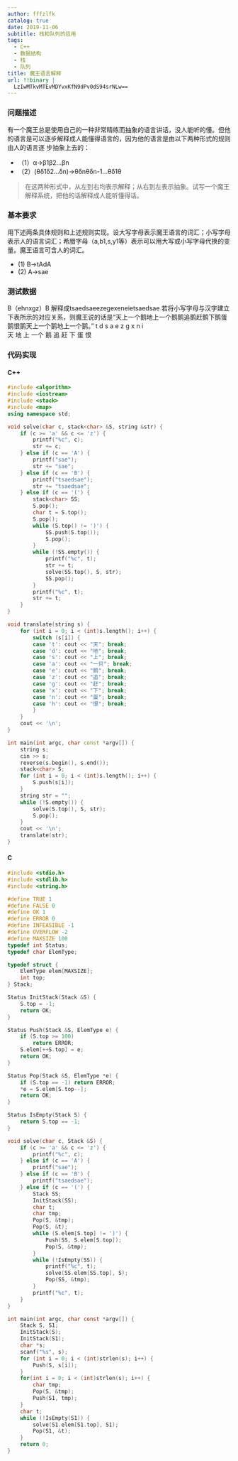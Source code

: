 ```yaml
---
author: fffzlfk
catalog: true
date: 2019-11-06
subtitle: 栈和队列的应用
tags:
  - C++
  - 数据结构
  - 栈
  - 队列
title: 魔王语言解释
url: !!binary |
  LzIwMTkvMTEvMDYvxKfN9dPv0dS94srNLw==
---
```



### 问题描述
有一个魔王总是使用自己的一种非常精练而抽象的语言讲话，没人能听的懂。但他的语言是可以逐步解释成人能懂得语言的，因为他的语言是由以下两种形式的规则由人的语言逐 步抽象上去的： 
* （1）α->β1β2...βn
* （2）(θδ1δ2...δn)->θδnθδn-1...θδ1θ
>在这两种形式中，从左到右均表示解释；从右到左表示抽象。试写一个魔王解释系统，把他的话解释成人能听懂得话。   

### 基本要求
用下述两条具体规则和上述规则实现。设大写字母表示魔王语言的词汇；小写字母表示人的语言词汇；希腊字母（a,b1,s,y1等）表示可以用大写或小写字母代换的变量。魔王语言可含人的词汇。

* (1)   B->tAdA
* (2)   A->sae   

### 测试数据
B（ehnxgz）B 解释成tsaedsaeezegexeneietsaedsae
若将小写字母与汉字建立下表所示的对应关系，则魔王说的话是“天上一个鹅地上一个鹅鹅追鹅赶鹅下鹅蛋鹅恨鹅天上一个鹅地上一个鹅。” 
t  d  s  a   e z  g  x  n i   
天 地 上 一个 鹅 追 赶 下 蛋 恨

### 代码实现

#### C++
```cpp
#include <algorithm>
#include <iostream>
#include <stack>
#include <map>
using namespace std;

void solve(char c, stack<char> &S, string &str) {
	if (c >= 'a' && c <= 'z') {
		printf("%c", c);
		str += c;
	} else if (c == 'A') {
		printf("sae");
		str += "sae";
	} else if (c == 'B') {
		printf("tsaedsae");
		str += "tsaedsae";
	} else if (c == '(') {
		stack<char> SS;
		S.pop();
		char t = S.top();
		S.pop();
		while (S.top() != ')') {
			SS.push(S.top());
			S.pop();
		}
		while (!SS.empty()) {
			printf("%c", t);
			str += t;
			solve(SS.top(), S, str);
			SS.pop();
		}
		printf("%c", t);
		str += t;
	}
}

void translate(string s) {
	for (int i = 0; i < (int)s.length(); i++) {
		switch (s[i]) {
		case 't': cout << "天"; break;
		case 'd': cout << "地"; break;
		case 's': cout << "上"; break;
		case 'a': cout << "一只"; break;
		case 'e': cout << "鹅"; break;
		case 'z': cout << "追"; break;
		case 'g': cout << "赶"; break;
		case 'x': cout << "下"; break;
		case 'n': cout << "蛋"; break;
		case 'h': cout << "恨"; break;
		}
	}
	cout << '\n';
}

int main(int argc, char const *argv[]) {
	string s;
	cin >> s;
	reverse(s.begin(), s.end());
	stack<char> S;
	for (int i = 0; i < (int)s.length(); i++) {
		S.push(s[i]);
	}
	string str = "";
	while (!S.empty()) {
		solve(S.top(), S, str);
		S.pop();
	}
	cout << '\n';
	translate(str);
}
```
#### C

```c
#include <stdio.h>
#include <stdlib.h>
#include <string.h>

#define TRUE 1
#define FALSE 0
#define OK 1
#define ERROR 0
#define INFEASIBLE -1
#define OVERFLOW -2
#define MAXSIZE 100
typedef int Status;
typedef char ElemType;

typedef struct {
	ElemType elem[MAXSIZE];
	int top;
} Stack;

Status InitStack(Stack &S) {
	S.top = -1;
	return OK;
}

Status Push(Stack &S, ElemType e) {
	if (S.top >= 100)
		return ERROR;
	S.elem[++S.top] = e;
	return OK;
}

Status Pop(Stack &S, ElemType *e) {
	if (S.top == -1) return ERROR;
	*e = S.elem[S.top--];
	return OK;
}

Status IsEmpty(Stack S) {
	return S.top == -1;
}

void solve(char c, Stack &S) {
	if (c >= 'a' && c <= 'z') {
		printf("%c", c);
	} else if (c == 'A') {
		printf("sae");
	} else if (c == 'B') {
		printf("tsaedsae");
	} else if (c == '(') {
		Stack SS;
		InitStack(SS);
		char t;
		char tmp;
		Pop(S, &tmp);
		Pop(S, &t);
		while (S.elem[S.top] != ')') {
			Push(SS, S.elem[S.top]);
			Pop(S, &tmp);
		}
		while (!IsEmpty(SS)) {
			printf("%c", t);
			solve(SS.elem[SS.top], S);
			Pop(SS, &tmp);
		}
		printf("%c", t);
	}
}

int main(int argc, char const *argv[]) {
	Stack S, S1;
	InitStack(S);
	InitStack(S1);
	char *s;
	scanf("%s", s);
	for (int i = 0; i < (int)strlen(s); i++) {
		Push(S, s[i]);
	}
	for(int i = 0; i < (int)strlen(s); i++) {
		char tmp;
		Pop(S, &tmp);
		Push(S1, tmp);
	}
	char t;
	while (!IsEmpty(S1)) {
		solve(S1.elem[S1.top], S1);
		Pop(S1, &t);
	}
	return 0;
}
```